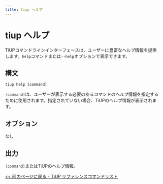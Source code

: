 ```yaml
---
title: tiup ヘルプ
---
```


# tiup ヘルプ

TiUPコマンドラインインターフェースは、ユーザーに豊富なヘルプ情報を提供します。`help`コマンドまたは`--help`オプションで表示できます。

## 構文

```shell
tiup help [command]
```

`[command]`は、ユーザーが表示する必要のあるコマンドのヘルプ情報を指定するために使用されます。指定されていない場合、TiUPのヘルプ情報が表示されます。

## オプション

なし

## 出力

`[command]`またはTiUPのヘルプ情報。

[<< 前のページに戻る - TiUP リファレンスコマンドリスト](/tiup/tiup-reference.md#command-list)